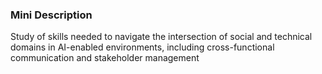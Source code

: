### Mini Description

Study of skills needed to navigate the intersection of social and technical domains in AI-enabled environments, including cross-functional communication and stakeholder management
